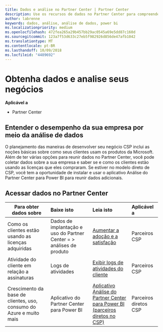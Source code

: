 ```yaml
---
title: Dados e análise no Partner Center | Partner Center
description: Use os recursos de dados no Partner Center para compreender melhor sua empresa.
author: labrenne
keywords: dados, análise, análise de dados, power bi
ms.localizationpriority: medium
ms.openlocfilehash: 472fea265a29b457bb29ac0545a69e5dd87c160d
ms.sourcegitcommit: 123a7f53d633c27eb5f982926d856de47afb1042
ms.translationtype: MT
ms.contentlocale: pt-BR
ms.lasthandoff: 10/09/2018
ms.locfileid: "4489692"
---
```

# <a name="get-data-and-analyze-your-business"></a>Obtenha dados e analise seus negócios 

**Aplicável a**

-  Partner Center 

## <a name="understand-how-your-business-is-doing-through-data-analysis"></a>Entender o desempenho da sua empresa por meio da análise de dados

O planejamento das maneiras de desenvolver seu negócio CSP inclui as noções básicas sobre como seus clientes usam os produtos da Microsoft. Além de ter várias opções para reunir dados no Partner Center, você pode coletar dados sobre a sua empresa e saber se e como os clientes estão usando as licenças que eles compraram. Se estiver no modelo direto de CSP, você tem a oportunidade de instalar e usar o aplicativo Análise do Partner Center para Power BI para reunir dados adicionais.

## <a name="access-data-in-partner-center"></a>Acessar dados no Partner Center

|**Para obter dados sobre**   |**Baixe isto**   |**Leia isto**   | **Aplicável a**    |
|---------------------|:-----------------------|:---------------|:--------------|
|Como os clientes estão usando as licenças adquiridas   |Dados de implantação e uso do Partner Center = > análises de produto   |[Aumentar a adoção e a satisfação](increasing-adoption-and-satisfaction.md)|Parceiros CSP|
|Atividade do cliente em relação a assinaturas   |Logs de atividades   |[Exibir logs de atividades do cliente](activity-logs.md)|Parceiros CSP   |
|Crescimento da base de clientes, uso, consumo do Azure e muito mais   |Aplicativo do Partner Center para Power BI   |[Aplicativo Análise do Partner Center para Power BI (parceiros diretos no CSP)](power-bi-app-for-direct-partners.md)|Parceiros diretos CSP|






